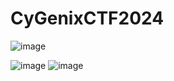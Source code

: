 # CyGenixCTF2024
![image](https://github.com/user-attachments/assets/495d03b1-7b7e-4cad-b392-9688d067f6cc)

![image](https://github.com/user-attachments/assets/1dffd53b-4f60-485c-aa6c-24aa854dc83f)
![image](https://github.com/user-attachments/assets/6e891f5a-da03-465c-9b7d-473ad4aa539a)
